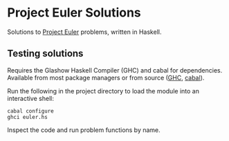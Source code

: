 # Project Euler Solutions

Solutions to [Project Euler](https://projecteuler.net) problems, written in Haskell.

## Testing solutions

Requires the Glashow Haskell Compiler (GHC) and cabal for dependencies. Available from most package managers or from source ([GHC](https://www.haskell.org/ghc/), [cabal](https://www.haskell.org/cabal/)).

Run the following in the project directory to load the module into an interactive shell:

```
cabal configure
ghci euler.hs
```

Inspect the code and run problem functions by name.
